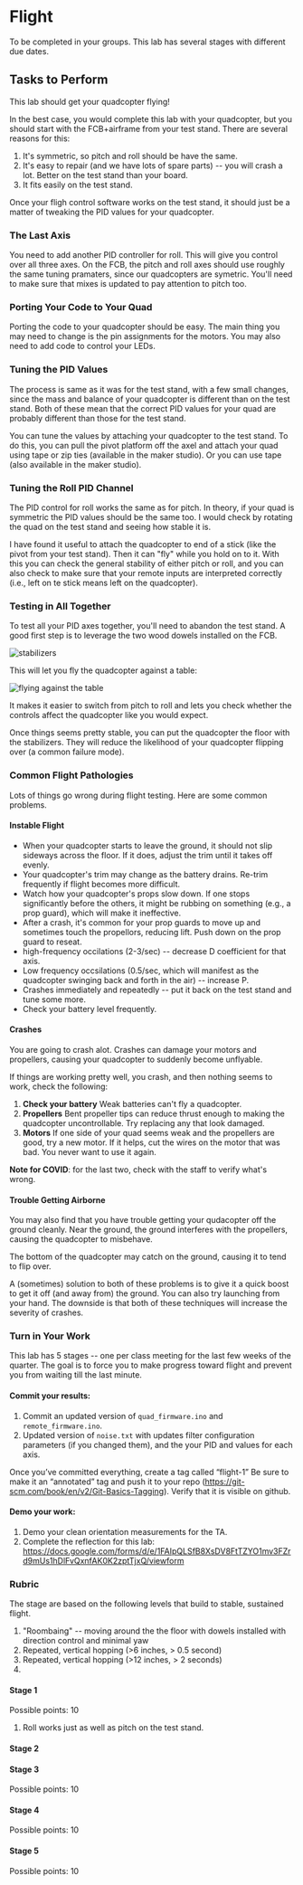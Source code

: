 # Flight

To be completed in your groups.  This lab has several stages with different due dates.

## Tasks to Perform

This lab should get your quadcopter flying!  

In the best case, you would complete this lab with your quadcopter, but you should start with the FCB+airframe from your test stand.  There are several reasons for this:

1.  It's symmetric, so pitch and roll should be have the same.
2.  It's easy to repair (and we have lots of spare parts) -- you will crash a lot.  Better on the test stand than your board.
3.  It fits easily on the test stand.

Once your fligh control software works on the test stand, it should just be a matter of tweaking the PID values for your quadcopter. 

### The Last Axis

You need to add another PID controller for roll.  This will give you control over all three axes.  On the FCB, the pitch and roll axes should use roughly the same tuning pramaters, since our quadcopters are symetric.  You'll need to make sure that mixes is updated to pay attention to pitch too.

### Porting Your Code to Your Quad

Porting the code to your quadcopter should be easy.  The main thing you may need to change is the pin assignments for the motors.  You may also need to add code to control your LEDs.

### Tuning the PID Values

The process is same as it was for the test stand, with a few small changes, since the mass and balance of your quadcopter is different than on the test stand.  Both of these mean that the correct PID values for your quad are probably different than those for the test stand.

You can tune the values by attaching your quadcopter to the test stand. To do this, you can pull the pivot platform off the axel and attach your quad using tape or zip ties (available in the maker studio).  Or you can use tape (also available in the maker studio).

### Tuning the Roll PID Channel

The PID control for roll works the same as for pitch. In theory, if your quad is symmetric the PID values should be the same too. I would check by rotating the quad on the test stand and seeing how stable it is.

I have found it useful to attach the quadcopter to end of a stick (like the pivot from your test stand).  Then it can "fly" while you hold on to it.  With this you can check the general stability of either pitch or roll, and you can also check to make sure that your remote inputs are interpreted correctly (i.e., left on te stick means left on the quadcopter).

### Testing in All Together

To test all your PID axes together, you'll need to abandon the test stand.  A good first step is to leverage the two wood dowels installed on the FCB.

![stabilizers](images/stablilzers.jpg)

This will let you  fly the quadcopter against a table:

![flying against the table](images/flying_against_the_table.jpg)

It makes it easier to switch from pitch to roll and lets you check whether the controls affect the quadcopter like you would expect.  

Once things seems pretty stable, you can put the quadcopter the floor with the stabilizers.  They  will reduce the likelihood of your quadcopter flipping over (a common failure mode).  

### Common Flight Pathologies

Lots of things go wrong during flight testing.  Here are some common problems.

#### Instable Flight

* When your quadcopter starts to leave the ground, it should not slip sideways across the floor.  If it does, adjust the trim until it takes off evenly.
* Your quadcopter's trim may change as the battery drains.  Re-trim frequently if flight becomes more difficult.
* Watch how your quadcopter's props slow down.  If one stops significantly before the others, it might be rubbing on something (e.g., a prop guard), which will make it ineffective.
* After a crash, it's common for your prop guards to move up and sometimes touch the propellors, reducing lift.  Push down on the prop guard to reseat.
* high-frequency occilations (2-3/sec) -- decrease D coefficient for that axis.
* Low frequency occsilations (0.5/sec, which will manifest as the quadcopter swinging back and forth in the air) -- increase P.
* Crashes immediately and repeatedly -- put it back on the test stand and tune some more.
* Check your battery level frequently.

#### Crashes 

You are going to crash alot. Crashes can damage your motors and propellers, causing your quadcopter to suddenly become unflyable.

If things are working pretty well, you crash, and then nothing seems to work, check the following:

1.  **Check your battery** Weak batteries can't fly a quadcopter.
2.  **Propellers** Bent propeller tips can reduce thrust enough to making the quadcopter uncontrollable.  Try replacing any that look damaged.
3.  **Motors** If one side of your quad seems weak and the propellers are good, try a new motor.  If it helps, cut the wires on the motor that was bad.  You never want to use it again.

**Note for COVID**: for the last two, check with the staff to verify what's wrong. 

#### Trouble Getting Airborne

You may also find that you have trouble getting your qudacopter off the ground cleanly.  Near the ground, the ground interferes with the propellers, causing the quadcopter to misbehave.

The bottom of the quadcopter may catch on the ground, causing it to tend to flip over.

A (sometimes) solution to both of these problems is to give it a quick boost to get it off (and away from) the ground.  You can also try launching from your hand.  The downside is that both of these techniques will increase the severity of crashes.

### Turn in Your Work

This lab has 5 stages -- one per class meeting for the last few weeks of the quarter.  The goal is to force you to make progress toward flight and prevent you from waiting till the last minute.

#### Commit your results:

1. Commit an updated version of `quad_firmware.ino` and `remote_firmware.ino`.
2. Updated version of `noise.txt` with updates filter configuration parameters
   (if you changed them), and the your PID and values for each axis.

Once you’ve committed everything, create a tag called “flight-1” Be sure to make it an “annotated” tag and push it to your repo (https://git-scm.com/book/en/v2/Git-Basics-Tagging). Verify that it is visible on github.

#### Demo your work:

1. Demo your clean orientation measurements for the TA.
2. Complete the reflection for this lab: https://docs.google.com/forms/d/e/1FAIpQLSfB8XsDV8FtTZYO1mv3FZrd9mUs1hDlFvQxnfAK0K2zptTjxQ/viewform

### Rubric

The stage are based on the following levels that build to stable, sustained flight.

1. "Roombaing" -- moving around the the floor with dowels installed with direction control and minimal yaw
2. Repeated, vertical hopping (>6 inches, > 0.5 second)
3. Repeated, vertical hopping (>12 inches, > 2 seconds)
4.   



#### Stage 1

Possible points: 10

1. Roll works just as well as pitch on the test stand.

#### Stage 2


#### Stage 3

Possible points: 10

#### Stage 4

Possible points: 10

#### Stage 5

Possible points: 10


